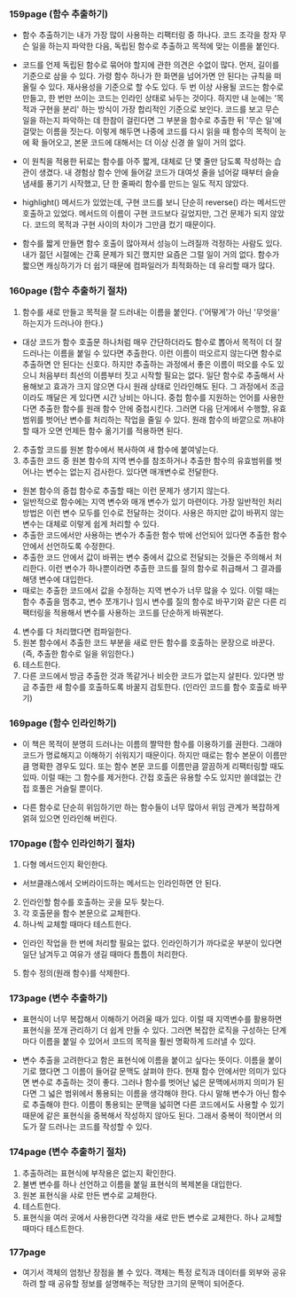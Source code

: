 ### 159page (함수 추출하기)

- 함수 추출하기는 내가 가장 많이 사용하는 리팩터링 중 하나다.
  코드 조각을 창자 무슨 일을 하는지 파악한 다음, 독립된 함수로 추출하고 목적에 맞는 이름을 붙인다.

- 코드를 언제 독립된 함수로 묶어야 할지에 관한 의견은 수없이 많다.
  먼저, 길이를 기준으로 삼을 수 있다.
  가령 함수 하나가 한 화면을 넘어가면 안 된다는 규칙을 떠올릴 수 있다.
  재사용성을 기준으로 할 수도 있다.
  두 번 이상 사용될 코드는 함수로 만들고, 한 번만 쓰이는 코드는 인라인 상태로 놔두는 것이다.
  하지만 내 눈에는 '목적과 구현을 분리' 하는 방식이 가장 합리적인 기준으로 보인다.
  코드를 보고 무슨 일을 하는지 파악하는 데 한참이 걸린다면 그 부분을 함수로 추출한 뒤 '무슨 일'에 걸맞는 이름을 짓는다.
  이렇게 해두면 나중에 코드를 다시 읽을 때 함수의 목적이 눈에 확 들어오고, 본문 코드에 대해서는 더 이상 신경 쓸 일이 거의 없다.

- 이 원칙을 적용한 뒤로는 함수를 아주 짧게, 대체로 단 몇 줄만 담도록 작성하는 습관이 생겼다.
  내 경험상 함수 안에 들어갈 코드가 대여섯 줄을 넘어갈 때부터 슬슬 냄새를 풍기기 시작했고, 단 한 줄짜리 함수를 만드는 일도 적지 않았다.

- highlight() 메서드가 있었는데, 구현 코드를 보니 단순히 reverse() 라는 메서드만 호출하고 있었다.
  메서드의 이름이 구현 코드보다 길었지만, 그건 문제가 되지 않았다.
  코드의 목적과 구현 사이의 차이가 그만큼 컸기 때문이다.

- 함수를 짧게 만들면 함수 호출이 많아져서 성능이 느려질까 걱정하는 사람도 있다.
  내가 젊던 시절에는 간혹 문제가 되긴 했지만 요즘은 그럴 일이 거의 없다.
  함수가 짧으면 캐싱하기가 더 쉽기 때문에 컴파일러가 최적화하는 데 유리할 때가 많다.

### 160page (함수 추출하기 절차)

1. 함수를 새로 만들고 목적을 잘 드러내는 이름을 붙인다. ('어떻게'가 아닌 '무엇을' 하는지가 드러나야 한다.)

- 대상 코드가 함수 호출문 하나처럼 매우 간단하더라도 함수로 뽑아서 목적이 더 잘 드러나는 이름을 붙일 수 있다면 추출한다.
  이런 이름이 떠오르지 않는다면 함수로 추출하면 안 된다는 신호다.
  하지만 추출하는 과정에서 좋은 이름이 떠오를 수도 있으니 처음부터 최선의 이름부터 짓고 시작할 필요는 없다.
  일단 함수로 추출해서 사용해보고 효과가 크지 않으면 다시 원래 상태로 인라인해도 된다.
  그 과정에서 조금이라도 깨달은 게 있다면 시간 낭비는 아니다.
  중첩 함수를 지원하는 언어를 사용한다면 추출한 함수를 원래 함수 안에 중첩시킨다.
  그러면 다음 단게에서 수행할, 유효범위를 벗어난 변수를 처리하는 작업을 줄일 수 있다.
  원래 함수의 바깥으로 꺼내야 할 때가 오면 언제든 함수 옮기기를 적용하면 된다.

2. 추출할 코드를 원본 함수에서 복사하여 새 함수에 붙여넣는다.
3. 추출한 코드 중 원본 함수의 지역 변수를 참조하거나 추출한 함수의 유효범위를 벗어나는 변수는 없는지 검사한다. 있다면 매개변수로 전달한다.

- 원본 함수의 중첩 함수로 추출할 때는 이런 문제가 생기지 않는다.
- 일반적으로 함수에는 지역 변수와 매개 변수가 있기 마련이다.
  가장 일반적인 처리 방법은 이런 변수 모두를 인수로 전달하는 것이다.
  사용은 하지만 값이 바뀌지 않는 변수는 대체로 이렇게 쉽게 처리할 수 있다.
- 추출한 코드에서만 사용하는 변수가 추출한 함수 밖에 선언되어 있다면 추출한 함수 안에서 선언하도록 수정한다.
- 추출한 코드 안에서 값이 바뀌는 변수 중에서 값으로 전달되는 것들은 주의해서 처리한다.
  이런 변수가 하나뿐이라면 추출한 코드를 질의 함수로 취급해서 그 결과를 해댕 변수에 대입한다.
- 때로는 추출한 코드에서 값을 수정하는 지역 변수가 너무 많을 수 있다.
  이럴 때는 함수 추출을 멈추고, 변수 쪼개기나 임시 변수를 질의 함수로 바꾸기와 같은 다른 리팩터링을 적용해서 변수를 사용하는 코드를 단순하게 바꿔본다.

4. 변수를 다 처리했다면 컴파일한다.
5. 원본 함수에서 추출한 코드 부분을 새로 만든 함수를 호출하는 문장으로 바꾼다. (즉, 추출한 함수로 일을 위임한다.)
6. 테스트한다.
7. 다른 코드에서 방금 추출한 것과 똑같거나 비슷한 코드가 없는지 살핀다.
   있다면 방금 추출한 새 함수를 호출하도록 바꿀지 검토한다. (인라인 코드를 함수 호출로 바꾸기)

### 169page (함수 인라인하기)

- 이 책은 목적이 분명히 드러나는 이름의 짤막한 함수를 이용하기를 권한다.
  그래야 코드가 명료해지고 이해하기 쉬워지기 때문이다.
  하지만 때로는 함수 본문이 이름만큼 명확한 경우도 있다.
  또는 함수 본문 코드를 이름만큼 깔끔하게 리팩터링할 때도 있따.
  이럴 때는 그 함수를 제거한다.
  간접 호출은 유용할 수도 있지만 쓸데없는 간접 호풀은 거슬릴 뿐이다.

- 다른 함수로 단순히 위임하기만 하는 함수들이 너무 많아서 위임 관계가 복잡하게 얽혀 있으면 인라인해 버린다.

### 170page (함수 인라인하기 절차)

1. 다형 메서드인지 확인한다.

- 서브클래스에서 오버라이드하는 메서드는 인라인하면 안 된다.

2. 인라인할 함수를 호출하는 곳을 모두 찾는다.
3. 각 호출문을 함수 본문으로 교체한다.
4. 하나씩 교체할 때마다 테스트한다.

- 인라인 작업을 한 번에 처리할 필요는 없다.
  인라인하기가 까다로운 부분이 있다면 일단 남겨두고 여유가 생길 때마다 틈틈이 처리한다.

5. 함수 정의(원래 함수)를 삭제한다.

### 173page (변수 추출하기)

- 표현식이 너무 복잡해서 이해하기 어려울 때가 있다.
  이럴 때 지역변수를 활용하면 표현식을 쪼개 관리하기 더 쉽게 만들 수 있다.
  그러면 복잡한 로직을 구성하는 단계마다 이름을 붙일 수 있어서 코드의 목적을 훨씬 명확하게 드러낼 수 있다.

- 변수 추출을 고려한다고 함은 표현식에 이름을 붙이고 싶다는 뜻이다.
  이름을 붙이기로 했다면 그 이름이 들어갈 문맥도 살펴야 한다.
  현재 함수 안에서만 의미가 있다면 변수로 추출하는 것이 좋다.
  그러나 함수를 벗어난 넓은 문맥에서까지 의미가 된다면 그 넓은 범위에서 통용되는 이름을 생각해야 한다.
  다시 말해 변수가 아닌 함수로 추출해야 한다.
  이름이 통용되는 문맥을 넓히면 다른 코드에서도 사용할 수 있기 때문에 같은 표현식을 중복해서 작성하지 않아도 된다.
  그래서 중복이 적이면서 의도가 잘 드러나는 코드를 작성할 수 있다.

### 174page (변수 추출하기 절차)

1. 추출하려는 표현식에 부작용은 없는지 확인한다.
2. 불변 변수를 하나 선언하고 이름을 붙일 표현식의 복제본을 대입한다.
3. 원본 표현식을 샤로 만든 변수로 교체한다.
4. 테스트한다.
5. 표현식을 여러 곳에서 사용한다면 각각을 새로 만든 변수로 교체한다.
   하나 교체할 때마다 테스트한다.

### 177page

- 여기서 객체의 엄청난 장점을 볼 수 있다.
  객체는 특정 로직과 데이터를 외부와 공유하려 할 때 공유할 정보를 설명해주는 적당한 크기의 문맥이 되어준다.
